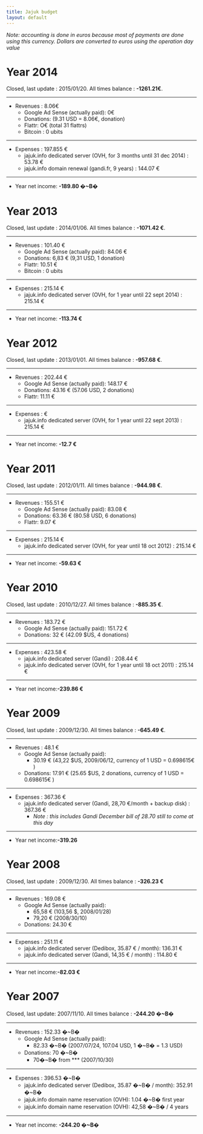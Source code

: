```yaml
---
title: Jajuk budget 
layout: default
---
```


*Note: accounting is done in euros because most of payments are done
using this currency. Dollars are converted to euros using the operation
day value*


Year 2014
=========
Closed, last update : 2015/01/20. All times balance : **-1261.21€**.

------------------------------------------------------------------------

-   Revenues : 8.06€
    -   Google Ad Sense (actually paid): 0€ 
    -   Donations:  (9.31 USD = 8.06€,  donation)
    -   Flattr: O€ (total 31 flattrs)
    -   Bitcoin : 0 ubits

------------------------------------------------------------------------

-   Expenses :  197.855 €
    -   jajuk.info dedicated server (OVH, for 3 months until 31 dec 2014)
        : 53.78 €
    -   jajuk.info domain renewal (gandi.fr, 9 years) : 144.07 €
------------------------------------------------------------------------

-   Year net income: **-189.80 �~B�**


Year 2013
=========

Closed, last update : 2014/01/06. All times balance : **-1071.42 €**.

------------------------------------------------------------------------

-   Revenues : 101.40 €
    -   Google Ad Sense (actually paid): 84.06 €
    -   Donations: 6,83 € (9,31 USD, 1 donation)
    -   Flattr: 10.51 €
    -   Bitcoin : 0 ubits

------------------------------------------------------------------------

-   Expenses : 215.14 €
    -   jajuk.info dedicated server (OVH, for 1 year until 22 sept 2014)
        : 215.14 €

------------------------------------------------------------------------

-   Year net income: **-113.74 €**

Year 2012
=========

Closed, last update : 2013/01/01. All times balance : **-957.68 €**.

------------------------------------------------------------------------

-   Revenues : 202.44 €
    -   Google Ad Sense (actually paid): 148.17 €
    -   Donations: 43.16 € (57.06 USD, 2 donations)
    -   Flattr: 11.11 €

------------------------------------------------------------------------

-   Expenses : €
    -   jajuk.info dedicated server (OVH, for 1 year until 22 sept 2013)
        : 215.14 €

------------------------------------------------------------------------

-   Year net income: **-12.7 €**

Year 2011
=========

Closed, last update : 2012/01/11. All times balance : **-944.98 €**.

------------------------------------------------------------------------

-   Revenues : 155.51 €
    -   Google Ad Sense (actually paid): 83.08 €
    -   Donations: 63.36 € (80.58 USD, 6 donations)
    -   Flattr: 9.07 €

------------------------------------------------------------------------

-   Expenses : 215.14 €
    -   jajuk.info dedicated server (OVH, for year until 18 oct 2012) :
        215.14 €

------------------------------------------------------------------------

-   Year net income: **-59.63 €**

Year 2010
=========

Closed, last update : 2010/12/27. All times balance : **-885.35 €**.

------------------------------------------------------------------------

-   Revenues : 183.72 €
    -   Google Ad Sense (actually paid): 151.72 €
    -   Donations: 32 € (42.09 \$US, 4 donations)

------------------------------------------------------------------------

-   Expenses : 423.58 €
    -   jajuk.info dedicated server (Gandi) : 208.44 €
    -   jajuk.info dedicated server (OVH, for 1 year until 18 oct 2011)
        : 215.14 €

------------------------------------------------------------------------

-   Year net income:**-239.86 €**

Year 2009
=========

Closed, last update : 2009/12/30. All times balance : **-645.49 €**.

------------------------------------------------------------------------

-   Revenues : 48.1 €
    -   Google Ad Sense (actually paid):
        -   30.19 € (43,22 \$US, 2009/06/12, currency of 1 USD =
            0.698615€ )
    -   Donations: 17.91 € (25.65 \$US, 2 donations, currency of 1 USD =
        0.698615€ )

------------------------------------------------------------------------

-   Expenses : 367.36 €
    -   jajuk.info dedicated server (Gandi, 28,70 €/month + backup disk)
        : 367.36 €
        -   *Note : this includes Gandi December bill of 28.70 still to
            come at this day*

------------------------------------------------------------------------

-   Year net income:**-319.26**

Year 2008
=========

Closed, last update : 2009/12/30. All times balance : **-326.23 €**

------------------------------------------------------------------------

-   Revenues : 169.08 €
    -   Google Ad Sense (actually paid):
        -   65,58 € (103,56 \$, 2008/01/28)
        -   79,20 € (2008/30/10)
    -   Donations: 24.30 €

------------------------------------------------------------------------

-   Expenses : 251.11 €
    -   jajuk.info dedicated server (Dedibox, 35.87 € / month): 136.31 €
    -   jajuk.info dedicated server (Gandi, 14,35 € / month) : 114.80 €

------------------------------------------------------------------------

-   Year net income:**-82.03 €**

Year 2007
=========

Closed, last update: 2007/11/10. All times balance : **-244.20 �\~B�**

------------------------------------------------------------------------

-   Revenues : 152.33 �\~B�
    -   Google Ad Sense (actually paid):
        -   82.33 �\~B� (2007/07/24, 107.04 USD, 1 �\~B� = 1.3 USD)
    -   Donations: 70 �\~B�
        -   70�\~B� from \*\*\* (2007/10/30)

------------------------------------------------------------------------

-   Expenses : 396.53 �\~B�
    -   jajuk.info dedicated server (Dedibox, 35.87 �\~B� / month):
        352.91 �\~B�
    -   jajuk.info domain name reservation (OVH): 1.04 �\~B� first year
    -   jajuk.info domain name reservation (OVH): 42,58 �\~B� / 4 years

------------------------------------------------------------------------

-   Year net income: **-244.20 �\~B�**
